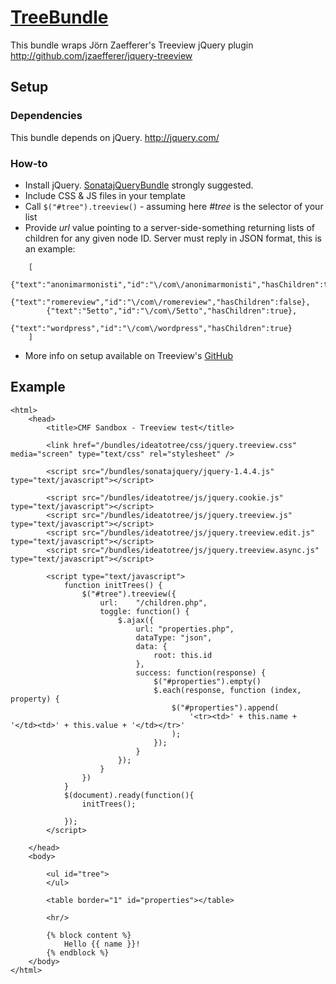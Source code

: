 # [TreeBundle](https://github.com/symfony-cmf/TreeBundle)

This bundle wraps Jörn Zaefferer's Treeview jQuery plugin
http://github.com/jzaefferer/jquery-treeview

## Setup

### Dependencies

This bundle depends on jQuery.
http://jquery.com/

### How-to

* Install jQuery. [SonatajQueryBundle](https://github.com/sonata-project/SonatajQueryBundle) strongly suggested.
* Include CSS & JS files in your template
* Call `$("#tree").treeview()` - assuming here *#tree* is the selector of your list
* Provide *url* value pointing to a server-side-something returning lists of children for any given node ID.
Server must reply in JSON format, this is an example:

```
    [
        {"text":"anonimarmonisti","id":"\/com\/anonimarmonisti","hasChildren":true},
        {"text":"romereview","id":"\/com\/romereview","hasChildren":false},
        {"text":"5etto","id":"\/com\/5etto","hasChildren":true},
        {"text":"wordpress","id":"\/com\/wordpress","hasChildren":true}
    ]
```

* More info on setup available on Treeview's [GitHub](http://github.com/jzaefferer/jquery-treeview)

## Example

    <html>
        <head>
            <title>CMF Sandbox - Treeview test</title>

            <link href="/bundles/ideatotree/css/jquery.treeview.css" media="screen" type="text/css" rel="stylesheet" />

            <script src="/bundles/sonatajquery/jquery-1.4.4.js" type="text/javascript"></script>

            <script src="/bundles/ideatotree/js/jquery.cookie.js" type="text/javascript"></script>
            <script src="/bundles/ideatotree/js/jquery.treeview.js" type="text/javascript"></script>
            <script src="/bundles/ideatotree/js/jquery.treeview.edit.js" type="text/javascript"></script>
            <script src="/bundles/ideatotree/js/jquery.treeview.async.js" type="text/javascript"></script>

            <script type="text/javascript">
                function initTrees() {
                    $("#tree").treeview({
                        url:    "/children.php",
                        toggle: function() {
                            $.ajax({
                                url: "properties.php",
                                dataType: "json",
                                data: {
                                    root: this.id
                                },
                                success: function(response) {
                                    $("#properties").empty()
                                    $.each(response, function (index, property) {
                                        $("#properties").append(
                                            '<tr><td>' + this.name + '</td><td>' + this.value + '</td></tr>'
                                        );
                                    });
                                }
                            });
                        }
                    })
                }
                $(document).ready(function(){
                    initTrees();

                });
            </script>

        </head>
        <body>

            <ul id="tree">
            </ul>

            <table border="1" id="properties"></table>

            <hr/>

            {% block content %}
                Hello {{ name }}!
            {% endblock %}
        </body>
    </html>
